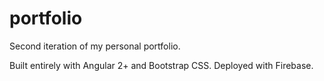 # portfolio

Second iteration of my personal portfolio.

Built entirely with Angular 2+ and Bootstrap CSS.
Deployed with Firebase.
